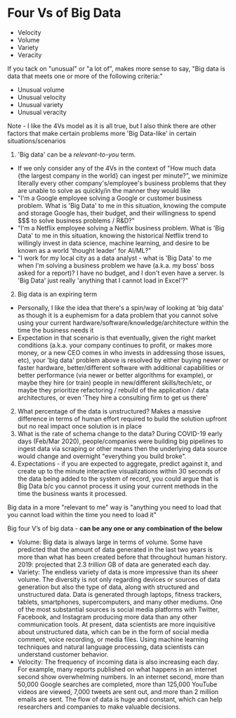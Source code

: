 # Four Vs of Big Data
* Velocity
* Volume
* Variety
* Veracity

If you tack on "unusual" or "a lot of", makes more sense to say, "Big data is data that meets one or more of the following criteria:"
* Unusual volume
* Unusual velocity
* Unusual variety
* Unusual veracity

Note - I like the 4Vs model as it is all true, but I also think there are other factors that make certain problems more 'Big Data-like' in certain situations/scenarios
1. 'Big data' can be a *relevant-to-you* term. 
  * If we only consider any of the 4Vs in the context of "How much data {the largest company in the world} can ingest per minute?", we minimize literally every other company's/employee's business problems that they are unable to solve as quickly/in the manner they would like
  * "I'm a Google employee solving a Google or customer business problem. What is 'Big Data' to me in this situation, knowing the compute and storage Google has, their budget, and their willingness to spend $$$ to solve business problems / R&D?"
  * "I'm a Netflix employee solving a Netflix business problem. What is 'Big Data' to me in this situation, knowing the historical Netflix trend to willingly invest in data science, machine learning, and desire to be known as a world 'thought leader' for AI/ML?"
  * "I work for my local city as a data analyst - what is 'Big Data' to me when I'm solving a business problem we have (a.k.a. my boss' boss asked for a report)? I have no budget, and I don't even have a server. Is 'Big Data' just really 'anything that I cannot load in Excel'?"
2. Big data is an expiring term 
  * Personally, I like the idea that there's a spin/way of looking at 'big data' as though it is a euphemism for a data problem that you cannot solve using your current hardware/software/knowledge/architecture within the time the business needs it
  * Expectation in that scenario is that eventually, given the right market conditions (a.k.a. your company continues to profit, or makes more money, or a new CEO comes in who invests in addressing those issues, etc), your 'big data' problem above is resolved by either buying newer or faster hardware, better/different software with additional capabilities or better performance (via newer or better algorithms for example), or maybe they hire (or train) people in new/different skills/tech/etc, or maybe they prioritize refactoring / rebuild of the application / data architectures, or even 'They hire a consulting firm to get us there'
2. What percentage of the data is unstructured? Makes a massive difference in terms of human effort required to build the solution upfront but no real impact once solution is in place
3. What is the rate of schema change to the data? During COVID-19 early days (Feb/Mar 2020), people/companies were building big pipelines to ingest data via scraping or other means then the underlying data source would change and overnight "everything you build broke". 
3. Expectations - if you are expected to aggregate, predict against it, and create up to the minute interactive visualizations within 30 seconds of the data being added to the system of record, you could argue that is Big Data b/c you cannot process it using your current methods in the time the business wants it processed.

Big data in a more "relevant to me" way is "anything you need to load that you cannot load within the time you need to load it"

Big four V’s of big data - **can be any one or any combination of the below**

* Volume: Big data is always large in terms of volume. Some have predicted that the amount of data generated in the last 
two years is more than what has been created before that throughout human history. 2019: projected that 2.3 *trillion* 
GB of data are generated each day.
* Variety: The endless variety of data is more impressive than its sheer volume. The diversity is not only regarding 
devices or sources of data generation but also the type of data, along with structured and unstructured data. Data is 
generated through laptops, fitness trackers, tablets, smartphones, supercomputers, and many other mediums. One of the 
most substantial sources is social media platforms with Twitter, Facebook, and Instagram producing more data than any 
other communication tools. At present, data scientists are more inquisitive about unstructured data, which can be in 
the form of social media comment, voice recording, or media files. Using machine learning techniques and natural 
language processing, data scientists can understand customer behavior.
* Velocity: The frequency of incoming data is also increasing each day. For example, many reports published on what 
happens in an internet second show overwhelming numbers. In an internet second, more than 50,000 Google searches are 
completed, more than 125,000 YouTube videos are viewed, 7,000 tweets are sent out, and more than 2 million emails 
are sent. The flow of data is huge and constant, which can help researchers and companies to make valuable decisions.
